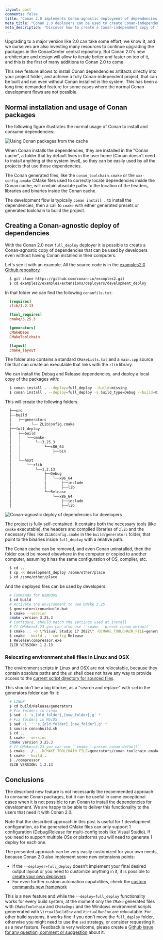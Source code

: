 ```yaml
---
layout: post
comments: false
title: "Conan 2.0 implements Conan-agnostic deployment of dependencies for developers"
meta_title: "Conan 2.0 deployers can be used to create Conan-independent copy of the dependencies for developers - Conan Blog"
meta_description: "Discover how to create a Conan-independent copy of the dependencies that can be used for developers without Conan, includig both library dependencies and tools"
---
```


Upgrading to a major version like 2.0 can take some effort, we know it, and we ourselves are also investing many resources to continue upgrading the packages in the ConanCenter central repository. But Conan 2.0's new architecture and design will allow to iterate better and faster on top of it, and this is the first of many additions to Conan 2.0 to come. 

This new feature allows to install Conan dependencies artifacts directly into your project folder, and achieve a fully Conan-independent project, that can be built and run even without Conan installed in the system. This has been a long time demanded feature for some cases where the normal Conan development flows are not possible.

## Normal installation and usage of Conan packages

The following figure illustrates the normal usage of Conan to install and consume dependencies:

<p class="centered">
    <img  src="{{ site.baseurl }}/assets/post_images/2023-05-25/Using_packages_from_cache.png" style="display: block; margin-left: auto; margin-right: auto;" alt="Using Conan packages from the cache"/>
</p>

When Conan installs the dependencies, they are installed in the "Conan cache", a folder that by default lives in the user home (Conan doesn't need to install anything at the system level), so they can be easily used by all the projects that use those dependencies.

The Conan generated files, like the ``conan_toolchain.cmake`` or the ``xxx-config.cmake`` CMake files used to correctly locate dependencies inside the Conan cache, will contain absolute paths to the location of the headers, libraries and binaries inside the Conan cache.

The development flow is typically ``conan install .`` to install the dependencies, then a call to ``cmake`` with either generated presets or generated toolchain to build the project.


## Creating a Conan-agnostic deploy of dependencies

With the Conan 2.0 new ``full_deploy`` deployer it is possible to create a Conan-agnostic copy of dependencies that can be used by developers even without having Conan installed in their computers.

Let's see it with an example. All the source code is in the
[examples2.0 Github repository](https://github.com/conan-io/examples2)

```bash
  $ git clone https://github.com/conan-io/examples2.git
  $ cd examples2/examples/extensions/deployers/development_deploy
```

In that folder we can find the following ``conanfile.txt``:

```ini
  [requires]
  zlib/1.2.13

  [tool_requires]
  cmake/3.25.3

  [generators]
  CMakeDeps
  CMakeToolchain

  [layout]
  cmake_layout
```

The folder also contains a standard ``CMakeLists.txt`` and a ``main.cpp`` source file that can create
an executable that links with the ``zlib`` library.

We can install the Debug and Release dependencies, and deploy a local copy of the packages with:

```bash
  $ conan install . --deploy=full_deploy --build=missing
  $ conan install . --deploy=full_deploy -s build_type=Debug --build=missing
```

This will create the following folders:

```txt
  ├──src
  ├──build
  │   ├──generators
  |         └── ZLibConfig.cmake
  ├──full_deploy
  │   ├──build
  │   │   └──cmake
  │   │       └──3.25.3
  │   │           └──x86_64
  │   │               ├──bin
  │   │
  │   └──host
  │       └──zlib
  │           └──1.2.13
  │               ├──Debug
  │               │   └──x86_64
  │               │       ├──include
  │               │       ├──lib
  │               └──Release
  │                   └──x86_64
  │                       ├──include
  │                       ├──lib
```

<p class="centered">
    <img  src="{{ site.baseurl }}/assets/post_images/2023-05-25/Conan_independent_dependencies_deploy.png" style="display: block; margin-left: auto; margin-right: auto;" alt="Conan-agnostic deploy of dependencies for developers"/>
</p>

The project is fully self-contained. It contains both the necessary tools (like ``cmake`` executable), the headers and compiled libraries of ``zlib`` and the necessary files like ``ZLibConfig.cmake`` in the ``build/generators`` folder, that point to the binaries inside ``full_deploy`` with a relative path. 

The Conan cache can be removed, and even Conan uninstalled, then the folder could be moved elsewhere in the computer or copied to another computer, assuming it has the same configuration of OS, compiler, etc.

```bash
  $ cd ..
  $ cp -R development_deploy /some/other/place
  $ cd /some/other/place
```

And the deployed files can be used by developers:

```bash
  # Commands for WINDOWS
  $ cd build
  # Activate the environment to use CMake 3.25
  $ generators\conanbuild.bat
  $ cmake --version
  cmake version 3.25.3
  # Configure, should match the settings used at install
  # If CMake>=3.23 you can also use ``cmake --preset conan-default``
  $ cmake .. -G \"Visual Studio 17 2022\" -DCMAKE_TOOLCHAIN_FILE=generators/conan_toolchain.cmake
  $ cmake --build . --config Release
  $ Release\compressor.exe
  ZLIB VERSION: 1.2.13
```

### Relocating environment shell files in Linux and OSX

The environment scripts in Linux and OSX are not relocatable, because they contain absolute paths and the ``sh`` shell does not have any way to provide access to the [current script directory for sourced files](https://stackoverflow.com/questions/29832037/how-to-get-script-directory-in-posix-sh/29835459#29835459).

This shouldn't be a big blocker, as a "search and replace" with ``sed`` in the generators folder can fix it:

```bash
  # LINUX
  $ cd build/Release/generators
  # Fix folders in Linux
  $ sed -i 's,{old_folder},{new_folder},g' *
  # Fix folders in MacOS
  $ sed -i '' 's,{old_folder},{new_folder},g' *
  $ source conanbuild.sh
  $ cd ..
  $ cmake --version
  cmake version 3.25.3
  # If CMake>=3.23 you can use ``cmake --preset conan-default``
  $ cmake ../.. -DCMAKE_TOOLCHAIN_FILE=generators/conan_toolchain.cmake -DCMAKE_BUILD_TYPE=Release
  $ cmake --build .
  $ ./compressor
  ZLIB VERSION: 1.2.13
```

## Conclusions

The described new feature is not necessarily the recommended approach to consume Conan packages, but it can be useful in some exceptional cases when it is not possible to run Conan to install the dependencies for development. We are happy to be able to deliver this functionality to the users that need it with Conan 2.0.

Note that the described approach in this post is useful for 1 development configuration, as the generated CMake files can only support 1 configuration (Debug/Release for multi-config tools like Visual Studio). If you need to support multiple OSs or platforms you will need to generate 1 deploy for each one. 

The presented approach can be very easily customized for your own needs, because Conan 2.0 also implement some new extensions points:

- If the ``--deployer=full_deploy`` doesn't implement your final desired output layout or you need to customize anything in it, it is possible to [create your own deployers](https://docs.conan.io/2/reference/extensions/deployers.html#custom-deployers)
- For even further custom automation capabilities, check the [custom commands new framework](https://docs.conan.io/2/reference/extensions/custom_commands.html)

This is a new feature and while the ``--deploy=full_deploy`` functionality works for every build system, at the moment only the ``CMake`` generated files with ``CMakeToolchain`` and ``CMakeDeps`` and the Windows environment scripts genererated with ``VirtualBuildEnv`` and ``VirtualRunEnv`` are relocatable. For other build systems, it works fine if you don't move the ``full_deploy`` folder, otherwise you might need to use the ``sed`` strategy, or consider requesting it as a new feature. Feedback is very welcome, please create a [Github issue for any question, comment or suggestion](https://github.com/conan-io/conan) about it.
